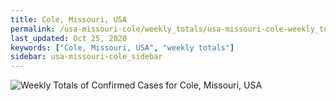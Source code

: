 ```yaml
---
title: Cole, Missouri, USA
permalink: /usa-missouri-cole/weekly_totals/usa-missouri-cole-weekly_totals.html
last_updated: Oct 25, 2020
keywords: ["Cole, Missouri, USA", "weekly totals"]
sidebar: usa-missouri-cole_sidebar
---
```


![Weekly Totals of Confirmed Cases for Cole, Missouri, USA](/covid_tracker/images/graphs/usa-missouri-cole-weekly_totals_graph.png)
